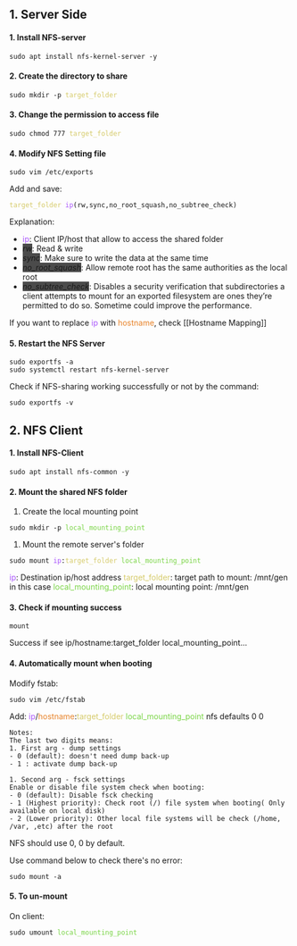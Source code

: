 ## 1. Server Side

#### 1. Install NFS-server
<pre><code>sudo apt install nfs-kernel-server -y</pre></code>

#### 2. Create the directory to share
<pre><code>sudo mkdir -p <font color="#d6cb6a">target_folder</font></pre></code>

#### 3. Change the permission to access file
<pre><code>sudo chmod 777 <font color="#d6cb6a">target_folder</font></pre></code>

#### 4. Modify NFS Setting file
<pre><code>sudo vim /etc/exports</pre></code>
Add and save: 
<pre><code><font color="#d6cb6a">target_folder</font> <font color="#aa57fc">ip</font>(rw,sync,no_root_squash,no_subtree_check)</pre></code>
Explanation: 
- <font color="#aa57fc">ip</font>: Client IP/host that allow to access the shared folder
- <span style="background-color:#4b4b4b">*rw*</span>: Read & write
- <span style="background-color:#4b4b4b">*sync*</span>: Make sure to write the data at the same time
- <span style="background-color:#4b4b4b">*no_root_squash*</span>: Allow remote root has the same authorities as the local root
- <span style="background-color:#4b4b4b">*no_subtree_check*</span>: Disables a security verification that subdirectories a client attempts to mount for an exported filesystem are ones they’re permitted to do so. Sometime could improve the performance.

If you want to replace <font color="#aa57fc">ip</font> with <font color="#e8842b">hostname</font>, check [[Hostname Mapping]]
#### 5. Restart the NFS Server
<pre><code>sudo exportfs -a
sudo systemctl restart nfs-kernel-server</pre></code>
Check if NFS-sharing working successfully or not by the command:
<pre><code>sudo exportfs -v</pre></code>
## 2. NFS Client 

#### 1. Install NFS-Client
<pre><code>sudo apt install nfs-common -y</pre></code>
#### 2. Mount the shared NFS folder
1. Create the local mounting point
<pre><code>sudo mkdir -p <font color="#7ad546">local_mounting_point</font></pre></code>
1. Mount the remote server's folder
<pre><code>sudo mount <font color="#aa57fc">ip</font>:<font color="#d6cb6a">target_folder</font> <font color="#7ad546">local_mounting_point</font></pre></code>
<font color="#aa57fc">ip</font>: Destination ip/host address 
<font color="#d6cb6a">target_folder</font>: target path to mount: /mnt/gen in this case
<font color="#7ad546">local_mounting_point</font>: local mounting point: /mnt/gen 
#### 3. Check if mounting success
<pre><code>mount</pre></code>
Success if see ip/hostname:target_folder local_mounting_point...

#### 4. Automatically mount when booting

Modify fstab:
<pre><code>sudo vim /etc/fstab</pre></code>
Add: 
<font color="#aa57fc">ip</font>/<font color="#e8842b">hostname</font>:<font color="#d6cb6a">target_folder</font> <font color="#7ad546">local_mounting_point</font> nfs defaults 0 0

	Notes:
	The last two digits means:
	1. First arg - dump settings
	- 0 (default): doesn't need dump back-up
	- 1 : activate dump back-up
	
	1. Second arg - fsck settings
	Enable or disable file system check when booting: 
	- 0 (default): Disable fsck checking
	- 1 (Highest priority): Check root (/) file system when booting( Only     available on local disk) 
	- 2 (Lower priority): Other local file systems will be check (/home, /var, ,etc) after the root

NFS should use 0, 0 by default.

Use command below to check there's no error:
<pre><code>sudo mount -a</pre></code>
#### 5. To un-mount
On client:
<pre><code>sudo umount <font color="#7ad546">local_mounting_point</font></pre></code>
